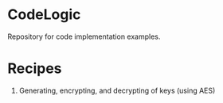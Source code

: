 # CodeLogic
Repository for code implementation examples.

# Recipes
1. Generating, encrypting, and decrypting of keys (using AES)
